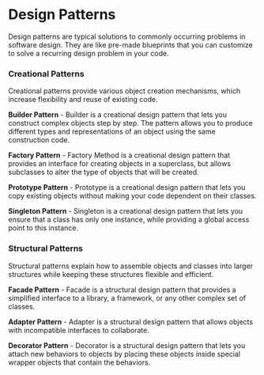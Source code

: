 # Design Patterns
Design patterns are typical solutions to commonly occurring problems in software design. They are like pre-made blueprints that you can customize to solve a recurring design problem in your code.

### Creational Patterns
Creational patterns provide various object creation mechanisms, which increase flexibility and reuse of existing code.

**Builder Pattern** - Builder is a creational design pattern that lets you construct complex objects step by step. The pattern allows you to produce different types and representations of an object using the same construction code.

**Factory Pattern** - Factory Method is a creational design pattern that provides an interface for creating objects in a superclass, but allows subclasses to alter the type of objects that will be created.

**Prototype Pattern** - Prototype is a creational design pattern that lets you copy existing objects without making your code dependent on their classes.

**Singleton Pattern** - Singleton is a creational design pattern that lets you ensure that a class has only one instance, while providing a global access point to this instance.

### Structural Patterns
Structural patterns explain how to assemble objects and classes into larger structures while keeping these structures flexible and efficient.

**Facade Pattern** - Facade is a structural design pattern that provides a simplified interface to a library, a framework, or any other complex set of classes.

**Adapter Pattern** - Adapter is a structural design pattern that allows objects with incompatible interfaces to collaborate.

**Decorator Pattern** - Decorator is a structural design pattern that lets you attach new behaviors to objects by placing these objects inside special wrapper objects that contain the behaviors.
